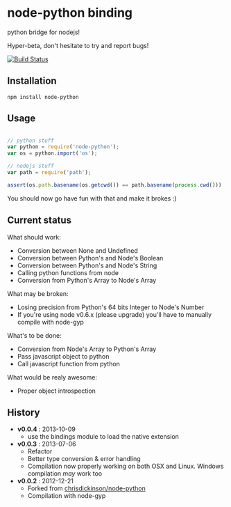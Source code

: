 # node-python binding 

python bridge for nodejs!

Hyper-beta, don't hesitate to try and report bugs!

[![Build Status](https://travis-ci.org/JeanSebTr/node-python.png)](https://travis-ci.org/JeanSebTr/node-python)

## Installation

```npm install node-python```

## Usage

```javascript

// python stuff
var python = require('node-python');
var os = python.import('os');

// nodejs stuff
var path = require('path');

assert(os.path.basename(os.getcwd()) == path.basename(process.cwd()))

```

You should now go have fun with that and make it brokes :)

## Current status

What should work:

* Conversion between None and Undefined
* Conversion between Python's and Node's Boolean
* Conversion between Python's and Node's String
* Calling python functions from node
* Conversion from Python's Array to Node's Array

What may be broken:

* Losing precision from Python's 64 bits Integer to Node's Number
* If you're using node v0.6.x (please upgrade) you'll have to manually compile with node-gyp

What's to be done:

* Conversion from Node's Array to Python's Array
* Pass javascript object to python
* Call javascript function from python

What would be realy awesome:

* Proper object introspection


## History

* **v0.0.4** : 2013-10-09
  - use the bindings module to load the native extension
* **v0.0.3** : 2013-07-06
  - Refactor
  - Better type conversion & error handling
  - Compilation now properly working on both OSX and Linux. Windows compilation _may_ work too
* **v0.0.2** : 2012-12-21
  - Forked from [chrisdickinson/node-python](https://github.com/chrisdickinson/node-python)
  - Compilation with node-gyp
